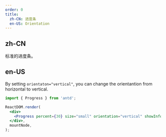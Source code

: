 ```yaml
---
order: 0
title:
  zh-CN: 进度条
  en-US: Orientation
---
```


## zh-CN

标准的进度条。

## en-US

By setting `orientaton="vertical"`, you can change the orientantion from horizontal to vertical.

```jsx
import { Progress } from 'antd';

ReactDOM.render(
  <div>
    <Progress percent={30} size="small" orientation="vertical" showInfo={false} />
  </div>,
  mountNode,
);
```
